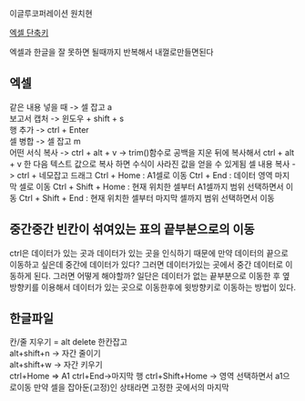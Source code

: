 이글루코퍼레이션 원치현

[엑셀 단축키](https://sswh.tistory.com/29)

엑셀과 한글을 잘 못하면 될때까지 반복해서 내껄로만들면된다

## 엑셀

같은 내용 넣을 때 -> 셀 잡고 a      
보고서 캡처 -> 윈도우 + shift + s     
행 추가 -> ctrl + Enter     
셀 병합 -> 셀 잡고 m     
어떤 서식 복사 -> ctrl + alt + v  ->  trim()함수로 공백을 지운 뒤에 복사해서 ctrl + alt + v 한 다음 텍스트 값으로 복사 하면 수식이 사라진 값을 얻을 수 있게됨
셀 내용 복사 -> ctrl + 네모잡고 드래그
Ctrl + Home : A1셀로 이동
Ctrl + End : 데이터 영역 마지막 셀로 이동
Ctrl + Shift + Home : 현재 위치한 셀부터 A1셀까지 범위 선택하면서 이동
Ctrl + Shift + End : 현재 위치한 셀부터 마지막 셀까지 범위 선택하면서 이동

## 중간중간 빈칸이 섞여있는 표의 끝부분으로의 이동
ctrl은 데이터가 있는 곳과 데이터가 있는 곳을 인식하기 때문에 만약 데이터의 끝으로 이동하고 싶은데 중간에 데이터가 있다?
그러면 데이터가있는 곳에서 중간 데이터로 이동하게 된다. 그러면 어떻게 해야할까? 일단은 데이터가 없는 끝부분으로 이동한 후
옆방향키를 이용해서 데이터가 있는 곳으로 이동한후에 윗방향키로 이동하는 방법이 있다.

## 한글파일

칸/줄 지우기 = alt delete 한칸잡고    
alt+shift+n -> 자간 줄이기     
alt+shift+w -> 자간 키우기      
ctrl+Home => A1
ctrl+End->마지막 행
ctrl+Shift+Home -> 영역 선택하면서 a1으로이동
만약 셀을 잡아둔(고정)인 상태라면 고정한 곳에서의 마지막

